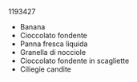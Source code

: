 1193427

- Banana
- Cioccolato fondente
- Panna fresca liquida
- Granella di nocciole
- Cioccolato fondente in scagliette
- Ciliegie candite